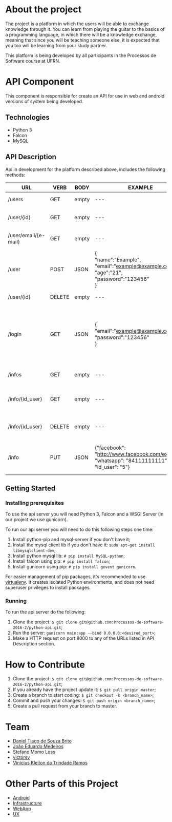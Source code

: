 # About the project

The project is a platform in which the users will be able to exchange knowledge through it. You can learn from playing the guitar to the basics of a programming language, in which there will be a knowledge exchange, meaning that since you will be teaching someone else, it is expected that you too will be learning from your study partner.

This platform is being developed by all participants in the Processos de Software course at UFRN.

# API Component

This component is responsible for create an API for use in web and android versions of system being developed.

## Technologies
- Python 3
- Falcon
- MySQL

## API Description
Api in development for the platform described above, includes the following methods: 

|   URL             | VERB   | BODY    | EXAMPLE | RESULT              |
| ---               |  ---   |  ---    | ---     | ---                 |
| /users            | GET    | empty   | ---     |   Return all users    | 
| /user/{id}        | GET    | empty   | ---     |   Return a user by given id | 
| /user/email/{e-mail}    | GET    | empty   | --- |   Return a user by given email    | 
| /user             | POST   | JSON    | {<br/>"name":"Example",<br/>"email":"example@example.com",<br/>"age":"21",<br/>"password":"123456"<br/>} |   Add a user | 
| /user/{id}        | DELETE | empty   | ---     |   Delete user by id | 
| /login            | GET    | JSON   | {<br/>"email":"example@example.com",<br/>"password":"123456"<br/>}     |   Retora um JSON com o conteúdo "logged" (se false algo deu errado se true deu certo) |
| /infos      		| GET    | empty   | ---     |   Return all users information  | 
| /info/{id_user}   | GET    | empty   | ---     |   Return an specific user information | 
| /info/{id_user}   | DELETE    | empty   | ---     |   Delete user info by an user id | 
| /info   			| PUT    | JSON   | {"facebook": "http://www.facebook.com/example", "whatsapp": "84111111111", "id_user": "5"}     |   Update user information by an user id |

## Getting Started
### Installing prerequisites
To use the api server you will need Python 3, Falcon and a WSGI Server (in our project we use gunicorn).

To run our api server you will need to do this following steps one time:

1. Install python-pip and mysql-server if you don't have it;
2. Install the mysql client lib if you don't have it: `sudo apt-get install libmysqlclient-dev`;
3. Install python mysql lib: `# pip install MySQL-python`;
4. Install falcon using pip: `# pip install falcon`;
5. Install gunicorn using pip: `# pip install gevent gunicorn`.

For easier management of pip packages, it's recommended to use [virtualenv](https://virtualenv.pypa.io/en/stable/). It creates isolated Python environments, and does not need superuser privileges to install packages. 

### Running
To run the api server do the following: 

1. Clone the project: `$ git clone git@github.com:Processos-de-software-2016-2/python-api.git`;
2. Run the server: `gunicorn main:app --bind 0.0.0.0:<desired_port>`;
3. Make a HTTP request on port 8000 to any of the URLs listed in API Description section.

# How to Contribute
1. Clone the project: `$ git clone git@github.com:Processos-de-software-2016-2/python-api.git`;
2. If you already have the project update it: `$ git pull origin master`;
3. Create a branch to start coding: `$ git checkout -b <branch_name>`;
4. Commit and push your changes: `$ git push origin <branch_name>`;
5. Create a pull request from your branch to master.

# Team
- [Daniel Tiago de Souza Brito](https://github.com/danielmanfred)
- [João Eduardo Medeiros](https://github.com/joaomedeiros95)
- [Stefano Momo Loss](https://github.com/Stefano10)
- [victorsv](https://github.com/victorsv)
- [Vinícius Kleiton da Trindade Ramos](https://github.com/Vinnykt)

# Other Parts of this Project 

- [Android](https://github.com/Processos-de-software-2016-2/Android)
- [Infrastructure](https://github.com/Processos-de-software-2016-2/Infraestrutura) 
- [WebApp](https://github.com/Processos-de-software-2016-2/Web-App)
- [UX](https://github.com/Processos-de-software-2016-2/UX)
